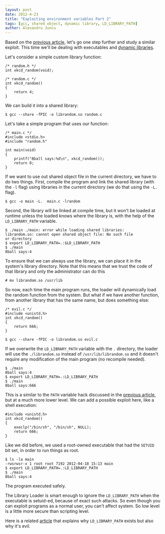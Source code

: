 ```yaml
---
layout: post
date: 2012-4-23
title: "Exploiting environment variables Part 2"
tags: [gcc, shared object, dynamic library, LD_LIBRARY_PATH]
author: Alexandru Juncu
---
```


Based on the [previous
article](http://techblog.rosedu.org/exploiting-environment-variables.html),
let's go one step further and study a similar exploit. This time we'll
be dealing with executables and [dynamic
libraries](http://techblog.rosedu.org/library-management.html).

Let's consider a simple custom library function:

	/* random.h */
	int xkcd_random(void);

	/* random.c */
	int xkcd_random()
	{
		return 4;
	}

We can build it into a shared library:

	$ gcc --share -fPIC -o librandom.so random.c

Let's take a simple program that uses our function:

	/* main.c */
	#include <stdio.h>
	#include "random.h"

	int main(void)
	{
		printf("8ball says:%d\n", xkcd_random());
		return 0;
	}

If we want to use out shared object file in the current directory, we
have to do two things. First, compile the program and link the shared
library (with the `-l` flag) using libraries in the current directory
(we do that using the `-L.` flag).

	$ gcc -o main -L.  main.c -lrandom

Second, the library will be linked at compile time, but it won't be
loaded at runtime unless the loaded knows where the library is, with the
help of the `LD_LIBRARY_PATH` variable.

	$ ./main ./main: error while loading shared libraries:
	librandom.so: cannot open shared object file: No such file
	or directory
	$ export LD_LIBRARY_PATH=.:$LD_LIBRARY_PATH
	$ ./main
	8ball says:4

To ensure that we can always use the library, we can place it in the
system's library directory. Note that this means that we trust the code of
that library and only the administrator can do this

	# mv librandom.so /usr/lib

So now, each time the main program runs, the loader will dynamically
load the random function from the system. But what if we have another
function, from another library that has the same name, but does
something else:

	/* evil.c */
	#include <unistd.h>
	int xkcd_random()
	{
		return 666;
	}

	$ gcc --share -fPIC -o librandom.so evil.c

If we overwrite the `LD_LIBRARY_PATH` variable with the `.` directory, the
loader will use the `./librandom.so` instead of `/usr/lib/librandom.so` and
it doesn't require any modification of the main program (no recompile
needed).

	$ ./main
	8ball says:4
	$ export LD_LIBRARY_PATH=.:LD_LIBRARY_PATH
	$ ./main
	8ball says:666

This is a similar to the `PATH` variable hack discussed in the [previous
article](http://techblog.rosedu.org/exploiting-environment-variables.html),
but at a much more lower level. We can add a possible exploit here, like
a shell execution:

	#include <unistd.h>
	int xkcd_random()
	{
		execlp("/bin/sh", "/bin/sh", NULL);
		return 666;
	}


Like we did before, we used a root-owned executable that had the `SETUID`
bit set, in order to run things as root.

	$ ls -la main
	-rwsrwsr-x 1 root root 7192 2012-04-18 15:13 main
	$ export LD_LIBRARY_PATH=.:LD_LIBRARY_PATH
	$ ./main
	8ball says:4

The program executed safely.

The Library Loader is smart enough to ignore the `LD_LIBRARY_PATH` when
the executable is setuid-ed, because of exact such attacks. So even
though you can exploit programs as a normal user, you can't affect
system. So low level is a little more secure than scripting level.

Here is a related
[article](http://xahlee.org/UnixResource_dir/_/ldpath.html) that
explains why `LD_LIBRARY_PATH` exists but also why it's evil.
